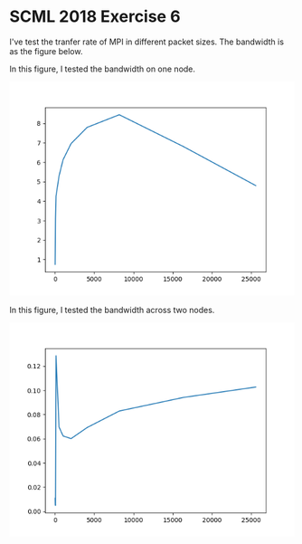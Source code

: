 SCML 2018 Exercise 6
====================

I've test the tranfer rate of MPI in different packet sizes. The bandwidth
is as the figure below.

In this figure, I tested the bandwidth on one node.

![Single Node Bandwidth](ex6_single_node.png)

In this figure, I tested the bandwidth across two nodes.

![Cross Node Bandwidth](ex6_cross_node.png)
